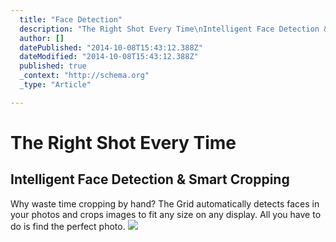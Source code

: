 ```yaml
---
  title: "Face Detection"
  description: "The Right Shot Every Time\nIntelligent Face Detection &amp; Smart Cropping\nWhy waste time cropping by hand? The Grid automatically detects faces in your photos a"
  author: []
  datePublished: "2014-10-08T15:43:12.388Z"
  dateModified: "2014-10-08T15:43:12.388Z"
  published: true
  _context: "http://schema.org"
  _type: "Article"

---
```

# The Right Shot Every Time

## Intelligent Face Detection & Smart Cropping

Why waste time cropping by hand? The Grid automatically detects faces in your photos and crops images to fit any size on any display. All you have to do is find the perfect photo.
![](https://s3-us-west-2.amazonaws.com/cdn.thegrid.io/posts/Hoop-Girl.gif)